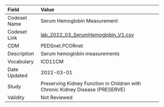 |Field        |Value                                                                         |
|:------------|:-----------------------------------------------------------------------------|
|Codeset Name |Serum Hemoglobin Measurement                                                  |
|Codeset Link |[lab_2022_03_SerumHemoglobin_V1.csv](https://github.com/PEDSnet/Variable-Dictionary/blob/main/lab_meas/lab_2022_03_SerumHemoglobin_V1.csv)|
|CDM          |PEDSnet,PCORnet                                                               |
|Description  |Serum hemoglobin measurements                                                 |
|Vocabulary   |ICD11CM                                                                       |
|Date Updated |2022-03-01                                                                    |
|Study        |Preserving Kidney Function in Children with Chronic Kidney Disease (PRESERVE) |
|Validity     |Not Reviewed                                                                  |

